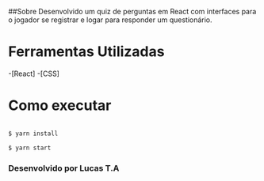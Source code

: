 ##Sobre
Desenvolvido um quiz de perguntas em React com interfaces para o jogador se registrar e logar para responder um questionário.

# Ferramentas Utilizadas

-[React]
-[CSS]


# Como executar
```bash

$ yarn install

$ yarn start
```


<h3>Desenvolvido por Lucas T.A</h3>
